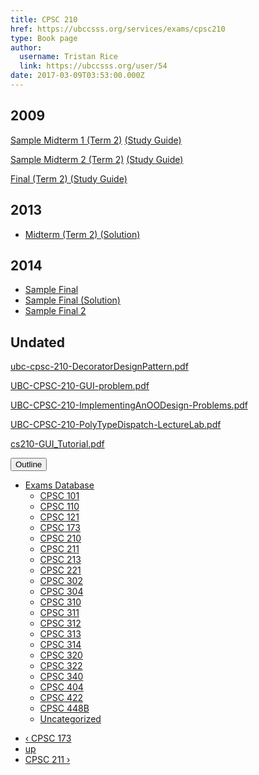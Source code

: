 ```yaml
---
title: CPSC 210 
href: https://ubccsss.org/services/exams/cpsc210
type: Book page
author:
  username: Tristan Rice
  link: https://ubccsss.org/user/54
date: 2017-03-09T03:53:00.000Z
---
```


<div class="field field-name-body field-type-text-with-summary field-label-hidden"><div class="field-items"><div class="field-item even"><h2>2009</h2>

<p><a href="/files/exams/2009/cs210-2009-t2-sample-midterm1.pdf">Sample Midterm 1 (Term 2)</a> <a href="/files/exams/2009/cs210-2009-t2-studyguide-midterm1.pdf">(Study Guide)</a></p>

<p><a href="/files/exams/2009/cs210-2009-t2-sample-midterm2.pdf">Sample Midterm 2 (Term 2)</a> <a href="/files/exams/2009/cs210-2009-t2-studyguide-midterm2.pdf">(Study Guide)</a></p>

<p><a href="/files/exams/2009/cs210-2009-t2-studyguide-final.pdf">Final (Term 2) (Study Guide)</a></p>

<h2>2013</h2>

<ul>
<li><a href="https://ubccsss.org/files/CPSC210-2013-Midterm22013W2_SOLN.pdf">Midterm (Term 2) (Solution)</a></li>
</ul>

<h2>2014</h2>

<ul>
<li><a href="https://ubccsss.org/files/cpsc210-2014-Sample-Final.pdf">Sample Final</a></li>
<li><a href="https://ubccsss.org/files/cpsc210-2014-Sample-Final-Soln.pdf">Sample Final (Solution)</a></li>
<li><a href="https://ubccsss.org/files/CPSC210-2014%20-%20Sample%20Final.pdf">Sample Final 2</a></li>
</ul>

<h2>Undated</h2>

<p><a href="/files/exams/undated/ubc-cpsc-210-DecoratorDesignPattern.pdf">ubc-cpsc-210-DecoratorDesignPattern.pdf</a></p>

<p><a href="/files/exams/undated/UBC-CPSC-210-GUI-problem.pdf">UBC-CPSC-210-GUI-problem.pdf</a></p>

<p><a href="/files/exams/undated/UBC-CPSC-210-ImplementingAnOODesign-Problems.pdf">UBC-CPSC-210-ImplementingAnOODesign-Problems.pdf</a></p>

<p><a href="/files/exams/undated/UBC-CPSC-210-PolyTypeDispatch-LectureLab.pdf">UBC-CPSC-210-PolyTypeDispatch-LectureLab.pdf</a></p>

<p><a href="/files/exams/undated/cs210-GUI_Tutorial.pdf">cs210-GUI_Tutorial.pdf</a></p>
</div></div></div>  <div id="book-navigation-1440" class="book-navigation">
    <div class="book-toc btn-group pull-right">  <button type="button" class="btn btn-link dropdown-toggle" data-toggle="dropdown"><span class="icon glyphicon glyphicon-list" aria-hidden="true"></span> Outline <span class="caret"></span></button><ul class="dropdown-menu" role="menu"><li class="first last expanded" role="presentation"><a href="/services/exams">Exams Database</a><ul class="dropdown-menu" role="menu"><li class="first leaf" role="presentation"><a href="/services/exams/cpsc101">CPSC 101</a></li>
<li class="leaf" role="presentation"><a href="/services/exams/cpsc110">CPSC 110</a></li>
<li class="leaf" role="presentation"><a href="/services/exams/cpsc121">CPSC 121</a></li>
<li class="leaf" role="presentation"><a href="/services/exams/cpsc173">CPSC 173</a></li>
<li class="leaf active" role="presentation"><a href="/services/exams/cpsc210" class="active">CPSC 210</a></li>
<li class="leaf" role="presentation"><a href="/services/exams/cpsc211">CPSC 211</a></li>
<li class="leaf" role="presentation"><a href="/services/exams/cpsc213">CPSC 213</a></li>
<li class="leaf" role="presentation"><a href="/services/exams/cpsc221">CPSC 221</a></li>
<li class="leaf" role="presentation"><a href="/services/exams/cpsc302">CPSC 302</a></li>
<li class="leaf" role="presentation"><a href="/services/exams/cpsc304">CPSC 304</a></li>
<li class="leaf" role="presentation"><a href="/services/exams/cpsc310">CPSC 310</a></li>
<li class="leaf" role="presentation"><a href="/services/exams/cpsc311">CPSC 311 </a></li>
<li class="leaf" role="presentation"><a href="/services/exams/cpsc312">CPSC 312</a></li>
<li class="leaf" role="presentation"><a href="/services/exams/cpsc313">CPSC 313</a></li>
<li class="leaf" role="presentation"><a href="/services/exams/cpsc314">CPSC 314</a></li>
<li class="leaf" role="presentation"><a href="/services/exams/cpsc320">CPSC 320</a></li>
<li class="leaf" role="presentation"><a href="/services/exams/cpsc322">CPSC 322</a></li>
<li class="leaf" role="presentation"><a href="/services/exams/cpsc340">CPSC 340</a></li>
<li class="leaf" role="presentation"><a href="/services/exams/cpsc404">CPSC 404</a></li>
<li class="leaf" role="presentation"><a href="/services/exams/cpsc422">CPSC 422</a></li>
<li class="leaf" role="presentation"><a href="/services/exams/cpsc448B">CPSC 448B</a></li>
<li class="last leaf" role="presentation"><a href="/node/1455">Uncategorized</a></li>
</ul></li>
</ul></div>
        <ul class="pager clearfix">
              <li class="previous"><a href="/services/exams/cpsc173" class="page-previous" title="Go to previous page">&#x2039; CPSC 173</a></li>
                    <li><a href="/services/exams" class="page-up" title="Go to parent page">up</a></li>
                    <li class="next"><a href="/services/exams/cpsc211" class="page-next" title="Go to next page">CPSC 211 &#x203A;</a></li>
          </ul>
    
  </div>
    <footer>
          </footer>